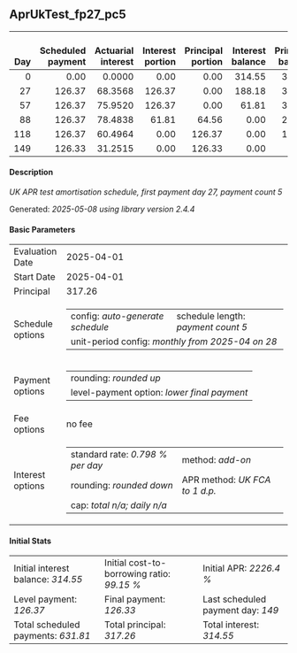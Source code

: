 <h2>AprUkTest_fp27_pc5</h2>
<table>
    <thead style="vertical-align: bottom;">
        <th style="text-align: right;">Day</th>
        <th style="text-align: right;">Scheduled payment</th>
        <th style="text-align: right;">Actuarial interest</th>
        <th style="text-align: right;">Interest portion</th>
        <th style="text-align: right;">Principal portion</th>
        <th style="text-align: right;">Interest balance</th>
        <th style="text-align: right;">Principal balance</th>
        <th style="text-align: right;">Total actuarial interest</th>
        <th style="text-align: right;">Total interest</th>
        <th style="text-align: right;">Total principal</th>
    </thead>
    <tr style="text-align: right;">
        <td class="ci00">0</td>
        <td class="ci01" style="white-space: nowrap;">0.00</td>
        <td class="ci02">0.0000</td>
        <td class="ci03">0.00</td>
        <td class="ci04">0.00</td>
        <td class="ci05">314.55</td>
        <td class="ci06">317.26</td>
        <td class="ci07">0.0000</td>
        <td class="ci08">0.00</td>
        <td class="ci09">0.00</td>
    </tr>
    <tr style="text-align: right;">
        <td class="ci00">27</td>
        <td class="ci01" style="white-space: nowrap;">126.37</td>
        <td class="ci02">68.3568</td>
        <td class="ci03">126.37</td>
        <td class="ci04">0.00</td>
        <td class="ci05">188.18</td>
        <td class="ci06">317.26</td>
        <td class="ci07">68.3568</td>
        <td class="ci08">126.37</td>
        <td class="ci09">0.00</td>
    </tr>
    <tr style="text-align: right;">
        <td class="ci00">57</td>
        <td class="ci01" style="white-space: nowrap;">126.37</td>
        <td class="ci02">75.9520</td>
        <td class="ci03">126.37</td>
        <td class="ci04">0.00</td>
        <td class="ci05">61.81</td>
        <td class="ci06">317.26</td>
        <td class="ci07">144.3089</td>
        <td class="ci08">252.74</td>
        <td class="ci09">0.00</td>
    </tr>
    <tr style="text-align: right;">
        <td class="ci00">88</td>
        <td class="ci01" style="white-space: nowrap;">126.37</td>
        <td class="ci02">78.4838</td>
        <td class="ci03">61.81</td>
        <td class="ci04">64.56</td>
        <td class="ci05">0.00</td>
        <td class="ci06">252.70</td>
        <td class="ci07">222.7927</td>
        <td class="ci08">314.55</td>
        <td class="ci09">64.56</td>
    </tr>
    <tr style="text-align: right;">
        <td class="ci00">118</td>
        <td class="ci01" style="white-space: nowrap;">126.37</td>
        <td class="ci02">60.4964</td>
        <td class="ci03">0.00</td>
        <td class="ci04">126.37</td>
        <td class="ci05">0.00</td>
        <td class="ci06">126.33</td>
        <td class="ci07">283.2890</td>
        <td class="ci08">314.55</td>
        <td class="ci09">190.93</td>
    </tr>
    <tr style="text-align: right;">
        <td class="ci00">149</td>
        <td class="ci01" style="white-space: nowrap;">126.33</td>
        <td class="ci02">31.2515</td>
        <td class="ci03">0.00</td>
        <td class="ci04">126.33</td>
        <td class="ci05">0.00</td>
        <td class="ci06">0.00</td>
        <td class="ci07">314.5406</td>
        <td class="ci08">314.55</td>
        <td class="ci09">317.26</td>
    </tr>
</table>
<h4>Description</h4>
<p><i>UK APR test amortisation schedule, first payment day 27, payment count 5</i></p>
<p>Generated: <i>2025-05-08 using library version 2.4.4</i></p>
<h4>Basic Parameters</h4>
<table>
    <tr>
        <td>Evaluation Date</td>
        <td>2025-04-01</td>
    </tr>
    <tr>
        <td>Start Date</td>
        <td>2025-04-01</td>
    </tr>
    <tr>
        <td>Principal</td>
        <td>317.26</td>
    </tr>
    <tr>
        <td>Schedule options</td>
        <td>
            <table>
                <tr>
                    <td>config: <i>auto-generate schedule</i></td>
                    <td>schedule length: <i><i>payment count</i> 5</i></td>
                </tr>
                <tr>
                    <td colspan="2" style="white-space: nowrap;">unit-period config: <i>monthly from 2025-04 on 28</i></td>
                </tr>
            </table>
        </td>
    </tr>
    <tr>
        <td>Payment options</td>
        <td>
            <table>
                <tr>
                    <td>rounding: <i>rounded up</i></td>
                </tr>
                <tr>
                    <td>level-payment option: <i>lower&nbsp;final&nbsp;payment</i></td>
                </tr>
            </table>
        </td>
    </tr>
    <tr>
        <td>Fee options</td>
        <td>no fee
        </td>
    </tr>
    <tr>
        <td>Interest options</td>
        <td>
            <table>
                <tr>
                    <td>standard rate: <i>0.798 % per day</i></td>
                    <td>method: <i>add-on</i></td>
                </tr>
                <tr>
                    <td>rounding: <i>rounded down</i></td>
                    <td>APR method: <i>UK FCA to 1 d.p.</i></td>
                </tr>
                <tr>
                    <td colspan="2">cap: <i>total <i>n/a</i>; daily <i>n/a</i></td>
                </tr>
            </table>
        </td>
    </tr>
</table>
<h4>Initial Stats</h4>
<table>
    <tr>
        <td>Initial interest balance: <i>314.55</i></td>
        <td>Initial cost-to-borrowing ratio: <i>99.15 %</i></td>
        <td>Initial APR: <i>2226.4 %</i></td>
    </tr>
    <tr>
        <td>Level payment: <i>126.37</i></td>
        <td>Final payment: <i>126.33</i></td>
        <td>Last scheduled payment day: <i>149</i></td>
    </tr>
    <tr>
        <td>Total scheduled payments: <i>631.81</i></td>
        <td>Total principal: <i>317.26</i></td>
        <td>Total interest: <i>314.55</i></td>
    </tr>
</table>
